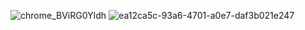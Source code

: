 ![chrome_BViRG0YIdh](https://github.com/user-attachments/assets/89d351c6-2bb4-47d1-817a-3954224fb2a5)
![ea12ca5c-93a6-4701-a0e7-daf3b021e247](https://github.com/user-attachments/assets/b74bb972-dcc5-4f0f-b58e-578efe8d575b)
